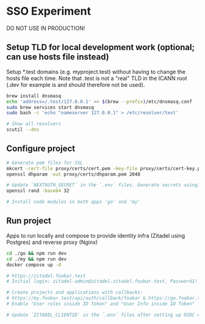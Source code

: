 # SSO Experiment

DO NOT USE IN PRODUCTION!

## Setup TLD for local development work (optional; can use hosts file instead)
Setup *.test domains (e.g. myproject.test) without having to change the hosts file each time.
Note that .test is not a "real" TLD in the ICANN root (.dev for example is and should therefore not be used).

```bash
brew install dnsmasq
echo 'address=/.test/127.0.0.1' >> $(brew --prefix)/etc/dnsmasq.conf
sudo brew services start dnsmasq
sudo bash -c 'echo "nameserver 127.0.0.1" > /etc/resolver/test'

# Show all resolvers
scutil --dns
```

## Configure project

```bash
# Generate pem files for SSL
mkcert -cert-file proxy/certs/cert.pem -key-file proxy/certs/cert-key.pem "*.foobar.test"
openssl dhparam -out proxy/certs/dhparam.pem 2048

# Update `NEXTAUTH_SECRET` in the `.env` files. Generate secrets using:
openssl rand -base64 32

# Install node modules in both apps 'go' and 'my'
```

## Run project
Apps to run locally and compose to provide identity infra (Zitadel using Postgres) and reverse proxy (Nginx)

```bash
cd ./go && npm run dev
cd ./my && npm run dev
docker compose up -d

# https://zitadel.foobar.test
# Initial login: zitadel-admin@zitadel.zitadel.foobar.test, Password1!

# Create projects and applications with callbacks:
# https://my.foobar.test/api/auth/callback/foobar & https://go.foobar.test/api/auth/callback/foobar
# Enable "User roles inside ID Token" and "User Info inside ID Token" 

# Update `ZITADEL_CLIENTID` in the `.env` files after setting up OIDC with PKCE.

```